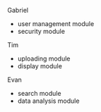 Gabriel
- user management module
- security module


Tim
- uploading module
- display module


Evan
- search module
- data analysis module
